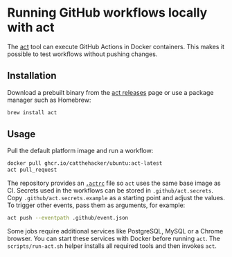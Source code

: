 # Running GitHub workflows locally with act

The [act](https://github.com/nektos/act) tool can execute GitHub Actions in Docker containers.
This makes it possible to test workflows without pushing changes.

## Installation

Download a prebuilt binary from the [act releases](https://github.com/nektos/act/releases) page
or use a package manager such as Homebrew:

```bash
brew install act
```

## Usage

Pull the default platform image and run a workflow:

```bash
docker pull ghcr.io/catthehacker/ubuntu:act-latest
act pull_request
```

The repository provides an [`.actrc`](../.actrc) file so `act` uses the same base image as CI.
Secrets used in the workflows can be stored in `.github/act.secrets`. Copy
`.github/act.secrets.example` as a starting point and adjust the values.
To trigger other events, pass them as arguments, for example:

```bash
act push --eventpath .github/event.json
```

Some jobs require additional services like PostgreSQL, MySQL or a Chrome browser.
You can start these services with Docker before running `act`.
The `scripts/run-act.sh` helper installs all required tools and then invokes `act`.

